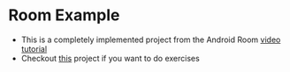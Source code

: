 # Room Example

- This is a completely implemented project from the Android Room [video tutorial](https://youtu.be/-kfjn_ykSLI)
- Checkout [this](../database-room-exercise) project if you want to do exercises
